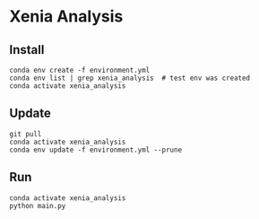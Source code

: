 # Xenia Analysis

## Install
```
conda env create -f environment.yml
conda env list | grep xenia_analysis  # test env was created
conda activate xenia_analysis
```

## Update
```
git pull
conda activate xenia_analysis
conda env update -f environment.yml --prune
```

## Run
```
conda activate xenia_analysis
python main.py
```
